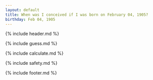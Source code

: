 ```yaml
---
layout: default
title: When was I conceived if I was born on February 04, 1905?
birthday: Feb 04, 1905
---
```


{% include header.md %}

{% include guess.md %}

{% include calculate.md %}

{% include safety.md %}

{% include footer.md %}



